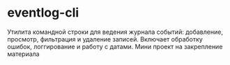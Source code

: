# eventlog-cli
Утилита командной строки для ведения журнала событий: добавление, просмотр, фильтрация и удаление записей. Включает обработку ошибок, логгирование и работу с датами. Мини проект на закрепление материала 
